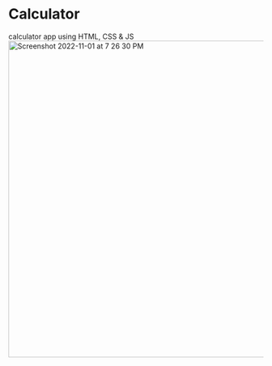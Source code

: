 # Calculator
calculator app using HTML, CSS &amp; JS
<img width="627" alt="Screenshot 2022-11-01 at 7 26 30 PM" src="https://user-images.githubusercontent.com/64702320/199250462-620d97ba-e2eb-4f6c-b72c-0f6df4eaa3b6.png">
